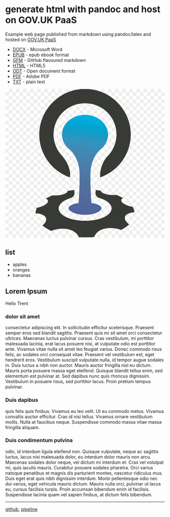 # generate html with pandoc and host on GOV.UK PaaS

Example web page published from markdown using pandoc/latex and hosted on [GOV.UK PaaS]

- [DOCX](index.docx) - Microsoft Word
- [EPUB](index.epub) - epub ebook format
- [GFM](index.gfm.txt) - GitHub flavoured markdown
- [HTML](index.html) - HTML5
- [ODT](index.odt) - Open document format
- [PDF](index.pdf) - Adobe PDF
- [TXT](index.txt) - plain text

![Cloud Foundry logo](cf-logo.jpg)

## list

- apples
- oranges
- bananas

## Lorem Ipsum

Hello Trent

### dolor sit amet

consectetur adipiscing elit. In sollicitudin efficitur scelerisque. Praesent semper eros sed blandit sagittis. Praesent quis mi sit amet orci consectetur ultrices. Maecenas luctus pulvinar cursus. Cras vestibulum, mi porttitor malesuada lacinia, erat lacus posuere nisi, at vulputate odio est porttitor ante. Vivamus vitae nulla sit amet leo feugiat varius. Donec commodo risus felis, ac sodales orci consequat vitae. Praesent vel vestibulum est, eget hendrerit eros. Vestibulum suscipit vulputate nulla, id tempor augue sodales in. Duis luctus a nibh non auctor. Mauris auctor fringilla nisl eu dictum. Mauris porta posuere massa eget eleifend. Quisque blandit tellus enim, sed elementum est pulvinar at. Sed dapibus nunc quis rhoncus dignissim. Vestibulum in posuere risus, sed porttitor lacus. Proin pretium tempus pulvinar.

### Duis dapibus 

quis felis quis finibus. Vivamus eu leo velit. Ut eu commodo metus. Vivamus convallis auctor efficitur. Cras id nisi tellus. Vivamus ornare vestibulum mollis. Nulla at faucibus neque. Suspendisse commodo massa vitae massa fringilla aliquam.

### Duis condimentum pulvina

odio, id interdum ligula eleifend non. Quisque vulputate, neque ac sagittis luctus, lacus nisi malesuada dolor, eu interdum dolor mauris non arcu. Maecenas sodales dolor neque, vel dictum mi interdum et. Cras vel volutpat mi, quis iaculis mauris. Curabitur posuere sodales pharetra. Orci varius natoque penatibus et magnis dis parturient montes, nascetur ridiculus mus. Duis eget erat quis nibh dignissim interdum. Morbi pellentesque odio nec dui varius, eget vehicula mauris dictum. Mauris nulla orci, pulvinar ut lacus eu, cursus facilisis turpis. Proin accumsan bibendum enim id facilisis. Suspendisse lacinia quam vel sapien finibus, at dictum felis bibendum.

---
[github](https://github.com/pauldougan/static-pandoc/blob/main/index.md), [pipeline](https://github.com/pauldougan/static-pandoc/blob/main/.github/workflows/build.yml)

[GOV.UK PaaS]: https://cloud.service.gov.uk
